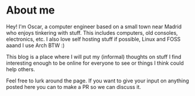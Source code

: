 
# About me

Hey! I'm Oscar, a computer engineer based on a small town near Madrid who enjoys tinkering with stuff. This includes computers, old consoles, electronics, etc. I also love self hosting stuff if possible, Linux and FOSS aaand I use Arch BTW :)

This blog is a place where I will put my (informal) thoughts on stuff I find interesting enough to be online for everyone to see or things I think could help others.

Feel free to lurk around the page. If you want to give your input on anything posted here you can to make a PR so we can discuss it.